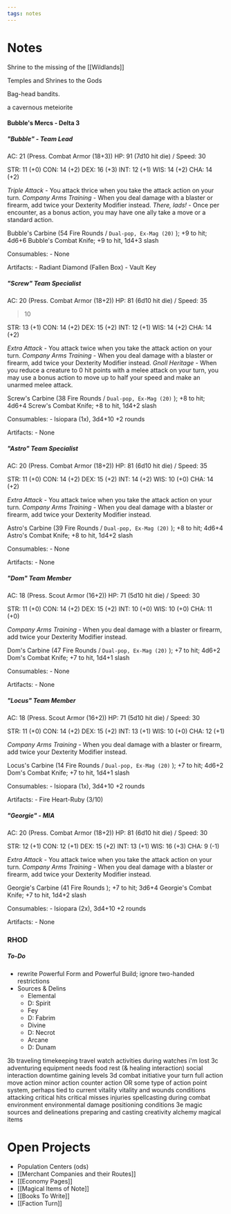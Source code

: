 ```yaml
---
tags: notes
---
```

# Notes

Shrine to the missing of the [[Wildlands]]

Temples and Shrines to the Gods

Bag-head bandits.

a cavernous meteiorite

#### Bubble's Mercs - Delta 3
##### "Bubble" - Team Lead
AC: 21 (Press. Combat Armor (18+3))
HP: 91 (7d10 hit die) / Speed: 30

STR: 11 (+0)
CON: 14 (+2)
DEX: 16 (+3)
INT: 12 (+1)
WIS: 14 (+2)
CHA: 14 (+2)

*Triple Attack* - You attack thrice when you take the attack action on your turn.
*Company Arms Training* - When you deal damage with a blaster or firearm, add twice your Dexterity Modifier instead.
*There, lads!* - Once per encounter, as a bonus action, you may have one ally take a move or a standard action.

Bubble's Carbine (54 Fire Rounds / `Dual-pop, Ex-Mag (20)` ); +9 to hit; 4d6+6
Bubble's Combat Knife; +9 to hit, 1d4+3 slash

Consumables:
	- None

Artifacts:
	- Radiant Diamond (Fallen Box)
	- Vault Key

##### "Screw" Team Specialist
AC: 20 (Press. Combat Armor (18+2))
HP: 81 (6d10 hit die) / Speed: 35

> 10

STR: 13 (+1)
CON: 14 (+2)
DEX: 15 (+2)
INT: 12 (+1)
WIS: 14 (+2)
CHA: 14 (+2)

*Extra Attack* - You attack twice when you take the attack action on your turn.
*Company Arms Training* - When you deal damage with a blaster or firearm, add twice your Dexterity Modifier instead.
*Gnoll Heritage* - When you reduce a creature to 0 hit points with a melee attack on your turn, you may use a bonus action to move up to half your speed and make an unarmed melee attack.

Screw's Carbine (38 Fire Rounds / `Dual-pop, Ex-Mag (20)` ); +8 to hit; 4d6+4
Screw's Combat Knife; +8 to hit, 1d4+2 slash

Consumables:
	- Isiopara (1x), 3d4+10 +2 rounds

Artifacts:
	- None

##### "Astro" Team Specialist
AC: 20 (Press. Combat Armor (18+2))
HP: 81 (6d10 hit die) / Speed: 35

STR: 11 (+0)
CON: 14 (+2)
DEX: 15 (+2)
INT: 14 (+2)
WIS: 10 (+0)
CHA: 14 (+2)

*Extra Attack* - You attack twice when you take the attack action on your turn.
*Company Arms Training* - When you deal damage with a blaster or firearm, add twice your Dexterity Modifier instead.

Astro's Carbine (39 Fire Rounds / `Dual-pop, Ex-Mag (20)` ); +8 to hit; 4d6+4
Astro's Combat Knife; +8 to hit, 1d4+2 slash

Consumables:
	- None

Artifacts:
	- None

##### "Dom" Team Member
AC: 18 (Press. Scout Armor (16+2))
HP: 71 (5d10 hit die) / Speed: 30

STR: 11 (+0)
CON: 14 (+2)
DEX: 15 (+2)
INT: 10 (+0)
WIS: 10 (+0)
CHA: 11 (+0)

*Company Arms Training* - When you deal damage with a blaster or firearm, add twice your Dexterity Modifier instead.

Dom's Carbine (47 Fire Rounds / `Dual-pop, Ex-Mag (20)` ); +7 to hit; 4d6+2
Dom's Combat Knife; +7 to hit, 1d4+1 slash

Consumables:
	- None

Artifacts:
	- None

##### "Locus" Team Member
AC: 18 (Press. Scout Armor (16+2))
HP: 71 (5d10 hit die) / Speed: 30

STR: 11 (+0)
CON: 14 (+2)
DEX: 15 (+2)
INT: 13 (+1)
WIS: 10 (+0)
CHA: 12 (+1)

*Company Arms Training* - When you deal damage with a blaster or firearm, add twice your Dexterity Modifier instead.

Locus's Carbine (14 Fire Rounds / `Dual-pop, Ex-Mag (20)` ); +7 to hit; 4d6+2
Dom's Combat Knife; +7 to hit, 1d4+1 slash

Consumables:
	- Isiopara (1x), 3d4+10 +2 rounds

Artifacts:
	- Fire Heart-Ruby (3/10)

##### "Georgie" - MIA
AC: 20 (Press. Combat Armor (18+2))
HP: 81 (6d10 hit die) / Speed: 30

STR: 12 (+1)
CON: 12 (+1)
DEX: 15 (+2)
INT: 13 (+1)
WIS: 16 (+3)
CHA: 9 (-1)

*Extra Attack* - You attack twice when you take the attack action on your turn.
*Company Arms Training* - When you deal damage with a blaster or firearm, add twice your Dexterity Modifier instead.

Georgie's Carbine (41 Fire Rounds ); +7 to hit; 3d6+4
Georgie's Combat Knife; +7 to hit, 1d4+2 slash

Consumables:
	- Isiopara (2x), 3d4+10 +2 rounds

Artifacts:
	- None



### RHOD
##### To-Do
- rewrite Powerful Form and Powerful Build; ignore two-handed restrictions
- Sources & Delins
	- Elemental
	- D: Spirit
	- Fey
	- D: Fabrim
	- Divine
	- D: Necrot
	- Arcane
	- D: Dunam

3b traveling
timekeeping
travel watch
activities during watches
i'm lost
3c adventuring
equipment
needs
	food
	rest (& healing interaction)
social interaction
downtime
gaining levels
3d combat
initiative
your turn
	full action
	move action
	minor action
	counter action
	OR
	some type of action point system, perhaps tied to current vitality
vitality and wounds
conditions
attacking
	critical hits
	critical misses
	injuries
spellcasting during combat
environment
	environmental damage
	positioning
conditions
3e magic
sources and delineations
preparing and casting
creativity
alchemy
magical items

# Open Projects
- Population Centers (ods)
- [[Merchant Companies and their Routes]]
- [[Economy Pages]]
- [[Magical Items of Note]]
- [[Books To Write]]
- [[Faction Turn]]